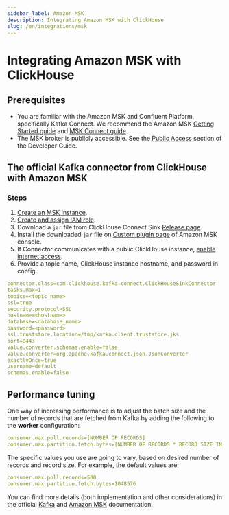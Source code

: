```yaml
---
sidebar_label: Amazon MSK
description: Integrating Amazon MSK with ClickHouse
slug: /en/integrations/msk
---
```


# Integrating Amazon MSK with ClickHouse

## Prerequisites

- You are familiar with the Amazon MSK and Confluent Platform, specifically Kafka Connect. We recommend the Amazon MSK [Getting Started guide](https://docs.aws.amazon.com/msk/latest/developerguide/getting-started.html) and [MSK Connect guide](https://docs.aws.amazon.com/msk/latest/developerguide/msk-connect.html).
- The MSK broker is publicly accessible. See the [Public Access](https://docs.aws.amazon.com/msk/latest/developerguide/public-access.html) section of the Developer Guide.
## The official Kafka connector from ClickHouse with Amazon MSK

### Steps
1. [Create an MSK instance](https://docs.aws.amazon.com/msk/latest/developerguide/create-cluster.html).
1. [Create and assign IAM role](https://docs.aws.amazon.com/msk/latest/developerguide/create-client-iam-role.html).
1. Download a `jar` file from ClickHouse Connect Sink [Release page](https://github.com/ClickHouse/clickhouse-kafka-connect/releases).
1. Install the downloaded `jar` file on [Custom plugin page](https://docs.aws.amazon.com/msk/latest/developerguide/msk-connect-plugins.html) of Amazon MSK console.
1. If Connector communicates with a public ClickHouse instance, [enable internet access](https://docs.aws.amazon.com/msk/latest/developerguide/msk-connect-internet-access.html).
1. Provide a topic name, ClickHouse instance hostname, and password in config.
```yml
connector.class=com.clickhouse.kafka.connect.ClickHouseSinkConnector
tasks.max=1
topics=<topic_name>
ssl=true
security.protocol=SSL
hostname=<hostname>
database=<database_name>
password=<password>
ssl.truststore.location=/tmp/kafka.client.truststore.jks
port=8443
value.converter.schemas.enable=false
value.converter=org.apache.kafka.connect.json.JsonConverter
exactlyOnce=true
username=default
schemas.enable=false
```

## Performance tuning
One way of increasing performance is to adjust the batch size and the number of records that are fetched from Kafka by adding the following to the **worker** configuration:
```yml
consumer.max.poll.records=[NUMBER OF RECORDS]
consumer.max.partition.fetch.bytes=[NUMBER OF RECORDS * RECORD SIZE IN BYTES]
```

The specific values you use are going to vary, based on desired number of records and record size. For example, the default values are:

```yml
consumer.max.poll.records=500
consumer.max.partition.fetch.bytes=1048576
```

You can find more details (both implementation and other considerations) in the official [Kafka](https://kafka.apache.org/documentation/#consumerconfigs) and 
[Amazon MSK](https://docs.aws.amazon.com/msk/latest/developerguide/msk-connect-workers.html#msk-connect-create-custom-worker-config) documentation.